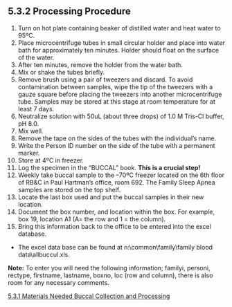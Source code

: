 ## 5.3.2 Processing Procedure

1. Turn on hot plate containing beaker of distilled water and heat water to 95ºC.
2. Place microcentrifuge tubes in small circular holder and place into water bath for approximately ten minutes.  Holder should float on the surface of the water.
3. After ten minutes, remove the holder from the water bath.
4. Mix or shake the tubes briefly.
5. Remove brush using a pair of tweezers and discard.  To avoid contamination between samples, wipe the tip of the tweezers with a gauze square before placing the tweezers into another microcentrifuge tube.  Samples may be stored at this stage at room temperature for at least 7 days.
6. Neutralize solution with 50uL (about three drops) of 1.0 M Tris-Cl buffer, pH 8.0.
7. Mix well.
8. Remove the tape on the sides of the tubes with the individual’s name.
9. Write the Person ID number on the side of the tube with a permanent marker.
10. Store at 4ºC in freezer.
11. Log the specimen in the “BUCCAL” book.  **This is a crucial step!**
12. Weekly take buccal sample to the –70ºC freezer located on the 6th floor of RB&C in Paul Hartman’s office, room 692. The Family Sleep Apnea samples are stored on the top shelf.
13. Locate the last box used and put the buccal samples in their new location.
14. Document the box number, and location within the box. For example, box 19, location A1 (A= the row and 1 = the column).
15. Bring this information back to the office to be entered into the excel database.

 * The excel data base can be found at n:\common\family\family blood data\allbuccul.xls.

<div class="bs-callout bs-callout-info">
  <p>
    <strong>Note:</strong>
    To enter you will need the following information; familyi, personi, rectype, firstname, lastname, boxno, loc (row and column), there is also room for any necessary comments.
  </p>
</div>


<div class="center">
<div class="btn-group">
  <a href=":pages_path:/manuals/buccal-collection-processing/5-03-01-materials-needed.md" class="btn btn-default">
    <span class="glyphicon glyphicon-chevron-left"></span>
    5.3.1 Materials Needed
  </a>

  <a href=":pages_path:/manuals/buccal-collection-processing" class="btn btn-default">
    <span class="glyphicon glyphicon-chevron-up"></span>
    Buccal Collection and Processing
  </a>
</div>
</div>
